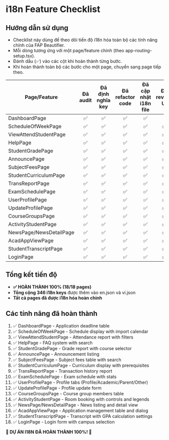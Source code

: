 # i18n Feature Checklist

## Hướng dẫn sử dụng
- Checklist này dùng để theo dõi tiến độ i18n hóa toàn bộ các tính năng chính của FAP Beautifier.
- Mỗi dòng tương ứng với một page/feature chính (theo app-routing-setup.tsx).
- Đánh dấu (✅) vào các cột khi hoàn thành từng bước.
- Khi hoàn thành toàn bộ các bước cho một page, chuyển sang page tiếp theo.

| Page/Feature                | Đã audit | Đã định nghĩa key | Đã refactor code | Đã cập nhật i18n file | Đã review UI |
|-----------------------------|:--------:|:----------------:|:----------------:|:---------------------:|:------------:|
| DashboardPage               |    ✅    |        ✅        |        ✅        |          ✅           |              |
| ScheduleOfWeekPage          |    ✅    |        ✅        |        ✅        |          ✅           |      ✅      |
| ViewAttendStudentPage       |    ✅    |        ✅        |        ✅        |          ✅           |      ✅      |
| HelpPage                    |    ✅    |        ✅        |        ✅        |          ✅           |      ✅      |
| StudentGradePage            |    ✅    |        ✅        |        ✅        |          ✅           |      ✅      |
| AnnouncePage                |    ✅    |        ✅        |        ✅        |          ✅           |      ✅      |
| SubjectFeesPage             |    ✅    |        ✅        |        ✅        |          ✅           |      ✅      |
| StudentCurriculumPage       |    ✅    |        ✅        |        ✅        |          ✅           |      ✅      |
| TransReportPage             |    ✅    |        ✅        |        ✅        |          ✅           |      ✅      |
| ExamSchedulePage            |    ✅    |        ✅        |        ✅        |          ✅           |      ✅      |
| UserProfilePage             |    ✅    |        ✅        |        ✅        |          ✅           |      ✅      |
| UpdateProfilePage           |    ✅    |        ✅        |        ✅        |          ✅           |      ✅      |
| CourseGroupsPage            |    ✅    |        ✅        |        ✅        |          ✅           |      ✅      |
| ActivityStudentPage         |    ✅    |        ✅        |        ✅        |          ✅           |      ✅      |
| NewsPage/NewsDetailPage     |    ✅    |        ✅        |        ✅        |          ✅           |      ✅      |
| AcadAppViewPage             |    ✅    |        ✅        |        ✅        |          ✅           |      ✅      |
| StudentTranscriptPage       |    ✅    |        ✅        |        ✅        |          ✅           |      ✅      |
| LoginPage                   |    ✅    |        ✅        |        ✅        |          ✅           |      ✅      |

## Tổng kết tiến độ
- **✅ HOÀN THÀNH 100% (18/18 pages)**
- **Tổng cộng 346 i18n keys** được thêm vào en.json và vi.json
- **Tất cả pages đã được i18n hóa hoàn chỉnh**

## Các tính năng đã hoàn thành
1. ✅ DashboardPage - Application deadline table
2. ✅ ScheduleOfWeekPage - Schedule display with import calendar
3. ✅ ViewAttendStudentPage - Attendance report with filters
4. ✅ HelpPage - FAQ system with search
5. ✅ StudentGradePage - Grade report with course selector
6. ✅ AnnouncePage - Announcement listing
7. ✅ SubjectFeesPage - Subject fees table with search
8. ✅ StudentCurriculumPage - Curriculum display with prerequisites
9. ✅ TransReportPage - Transaction history report
10. ✅ ExamSchedulePage - Exam schedule with stats
11. ✅ UserProfilePage - Profile tabs (Profile/Academic/Parent/Other)
12. ✅ UpdateProfilePage - Profile update form
13. ✅ CourseGroupsPage - Course group members table
14. ✅ ActivityStudentPage - Room booking with controls and legends
15. ✅ NewsPage/NewsDetailPage - News listing and detail view
16. ✅ AcadAppViewPage - Application management table and dialog
17. ✅ StudentTranscriptPage - Transcript with GPA calculation settings
18. ✅ LoginPage - Login form with campus selection

**🎉 DỰ ÁN I18N ĐÃ HOÀN THÀNH 100%! 🎉** 